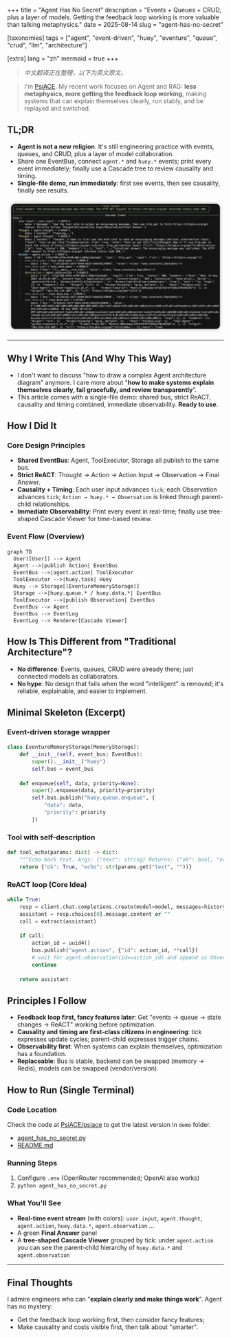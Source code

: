 +++
title = "Agent Has No Secret"
description = "Events + Queues + CRUD, plus a layer of models. Getting the feedback loop working is more valuable than talking metaphysics."
date = 2025-08-14
slug = "agent-has-no-secret"

[taxonomies]
tags = ["agent", "event-driven", "huey", "eventure", "queue", "crud", "llm", "architecture"]

[extra]
lang = "zh"
mermaid = true
+++

> _中文翻译正在整理，以下为英文原文。_

> I'm [PsiACE](https://github.com/PsiACE). My recent work focuses on Agent and RAG: **less metaphysics, more getting the feedback loop working**, making systems that can explain themselves clearly, run stably, and be replayed and switched.

## TL;DR

- **Agent is not a new religion**. It's still engineering practice with events, queues, and CRUD, plus a layer of model collaboration.
- Share one EventBus, connect `agent.*` and `huey.*` events; print every event immediately; finally use a Cascade tree to review causality and timing.
- **Single-file demo, run immediately**: first see events, then see causality, finally see results.

![Cascade Viewer](cascade-viewer.png)

---

## Why I Write This (And Why This Way)

- I don't want to discuss "how to draw a complex Agent architecture diagram" anymore. I care more about "**how to make systems explain themselves clearly, fail gracefully, and review transparently**".
- This article comes with a single-file demo: shared bus, strict ReACT, causality and timing combined, immediate observability. **Ready to use**.

## How I Did It

### Core Design Principles

- **Shared EventBus**: Agent, ToolExecutor, Storage all publish to the same bus.
- **Strict ReACT**: Thought → Action → Action Input → Observation → Final Answer.
- **Causality + Timing**: Each user input advances `tick`; each Observation advances `tick`; `Action → huey.* → Observation` is linked through parent-child relationships.
- **Immediate Observability**: Print every event in real-time; finally use tree-shaped Cascade Viewer for time-based review.

### Event Flow (Overview)

```mermaid
graph TD
  User([User]) --> Agent
  Agent -->|publish Action| EventBus
  EventBus -->|agent.action| ToolExecutor
  ToolExecutor -->|huey.task| Huey
  Huey --> Storage[(EventureMemoryStorage)]
  Storage -->|huey.queue.* / huey.data.*| EventBus
  ToolExecutor -->|publish Observation| EventBus
  EventBus --> Agent
  EventBus --> EventLog
  EventLog --> Renderer[Cascade Viewer]
```

## How Is This Different from "Traditional Architecture"?

- **No difference**: Events, queues, CRUD were already there; just connected models as collaborators.
- **No hype**: No design that fails when the word "intelligent" is removed; it's reliable, explainable, and easier to implement.

## Minimal Skeleton (Excerpt)

### Event-driven storage wrapper

```python
class EventureMemoryStorage(MemoryStorage):
    def __init__(self, event_bus: EventBus):
        super().__init__("huey")
        self.bus = event_bus

    def enqueue(self, data, priority=None):
        super().enqueue(data, priority=priority)
        self.bus.publish("huey.queue.enqueue", {
            "data": data,
            "priority": priority
        })
```

### Tool with self-description

```python
def tool_echo(params: dict) -> dict:
    """Echo back text. Args: {"text": string} Returns: {"ok": bool, "echo": string}"""
    return {"ok": True, "echo": str(params.get("text", ""))}
```

### ReACT loop (Core Idea)

```python
while True:
    resp = client.chat.completions.create(model=model, messages=history)
    assistant = resp.choices[0].message.content or ""
    call = extract(assistant)

    if call:
        action_id = uuid4()
        bus.publish("agent.action", {"id": action_id, **call})
        # wait for agent.observation(id==action_id) and append as Observation
        continue

    return assistant
```

## Principles I Follow

- **Feedback loop first, fancy features later**: Get "events → queue → state changes → ReACT" working before optimization.
- **Causality and timing are first-class citizens in engineering**: tick expresses update cycles; parent-child expresses trigger chains.
- **Observability first**: When systems can explain themselves, optimization has a foundation.
- **Replaceable**: Bus is stable, backend can be swapped (memory → Redis), models can be swapped (vendor/version).

## How to Run (Single Terminal)

### Code Location

Check the code at [PsiACE/psiace](https://github.com/PsiACE/psiace) to get the latest version in `demo` folder.

- [agent_has_no_secret.py](https://github.com/PsiACE/psiace/blob/main/demo/agent-has-no-secret/agent_has_no_secret.py)
- [README.md](https://github.com/PsiACE/psiace/blob/main/demo/agent-has-no-secret/README.md)

### Running Steps

1. Configure `.env` (OpenRouter recommended; OpenAI also works)
2. `python agent_has_no_secret.py`

### What You'll See

- **Real-time event stream** (with colors): `user.input`, `agent.thought`, `agent.action`, `huey.data.*`, `agent.observation` …
- A green **Final Answer** panel
- A **tree-shaped Cascade Viewer** grouped by tick: under `agent.action` you can see the parent-child hierarchy of `huey.data.*` and `agent.observation`

---

## Final Thoughts

I admire engineers who can "**explain clearly and make things work**". Agent has no mystery:

- Get the feedback loop working first, then consider fancy features;
- Make causality and costs visible first, then talk about "smarter".
